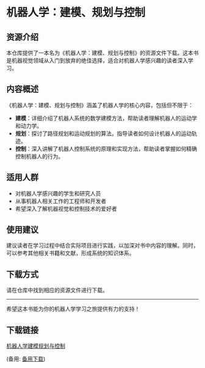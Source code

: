 # 机器人学：建模、规划与控制

## 资源介绍

本仓库提供了一本名为《机器人学：建模、规划与控制》的资源文件下载。这本书是机器视觉领域从入门到放弃的绝佳选择，适合对机器人学感兴趣的读者深入学习。

## 内容概述

《机器人学：建模、规划与控制》涵盖了机器人学的核心内容，包括但不限于：

- **建模**：详细介绍了机器人系统的数学建模方法，帮助读者理解机器人的运动学和动力学。
- **规划**：探讨了路径规划和运动规划的算法，指导读者如何设计机器人的运动轨迹。
- **控制**：深入讲解了机器人控制系统的原理和实现方法，帮助读者掌握如何精确控制机器人的行为。

## 适用人群

- 对机器人学感兴趣的学生和研究人员
- 从事机器人相关工作的工程师和开发者
- 希望深入了解机器视觉和控制技术的爱好者

## 使用建议

建议读者在学习过程中结合实际项目进行实践，以加深对书中内容的理解。同时，可以参考其他相关书籍和文献，形成系统的知识体系。

## 下载方式

请在仓库中找到相应的资源文件进行下载。

---

希望这本书能为你的机器人学学习之旅提供有力的支持！

## 下载链接
[机器人学建模规划与控制](https://pan.quark.cn/s/c4bd63d30726) 

(备用: [备用下载](https://pan.baidu.com/s/1T231jVErUxvAckTcF9x0cQ?pwd=1234))

